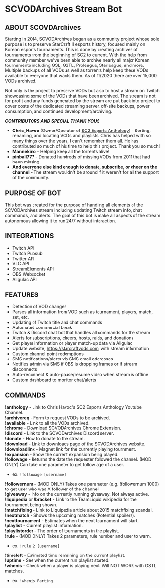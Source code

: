 # SCVODArchives Stream Bot

## ABOUT SCOVDArchives
Starting in 2014, SCVODArchives began as a community project whose sole purpose is to preserve StarCraft II esports history, focused mainly on Korean esports tournaments. This is done by creating archives of tournaments from the beginning of SC2 to current. With the help from community member we've been able to archive nearly all major Korean tournaments including GSL, GSTL, Proleague, Starleague, and more. Multiple backups of all VODs as well as torrents help keep these VODs available to everyone that wants them. As of 11/2020 there are over 15,000 VODs archived.

Not only is the project to preserve VODs but also to host a stream on Twitch showcasing some of the VODs that have been archived. The stream is not for profit and any funds generated by the stream are put back into project to cover costs of the dedicated streaming server, off-site backups, power consumption, and continued development/archiving.

_**CONTRIBUTORS AND SPECIAL THANK YOUS**_
* **Chris_Havoc** (Owner/Operator of [SC2 Esports Anthology](https://www.youtube.com/c/SC2EsportsAnthology)) - Sorting, renaming, and locating VODs and playlists. Chris has helped with so many things over the years, I can't remember them all. He has contributed so much of his time to help this project. Thank you so much!
* **Mannekino** - Helping keep all the torrents alive!
* **pinball777** - Donated hundreds of missing VODs from 2011 that had been missing.
* **And everyone else kind enough to donate, subscribe, or cheer on the channel** - The stream wouldn't be around if it weren't for all the support of the community. 

## PURPOSE OF BOT
This bot was created for the purpose of handling all elements of the SCVODArchives stream including updating Twitch stream info, chat commands, and alerts. The goal of this bot is make all aspects of the stream autonomous allowing it to run 24/7 without interaction.

## INTEGRATIONS
* Twitch API
* Twitch Pubsub
* Twitter API
* VLC API
* StreamElements API
* OBS Websocket
* Aligulac API

## FEATURES
* Detection of VOD changes
* Parses all information from VOD such as tournament, players, match, set, etc.
* Updating of Twitch title and chat commands
* Automated commercial break
* Twitch & Discord chat bot that handles all commands for the stream
* Alerts for subscriptions, cheers, hosts, raids, and donations
* Get player information or player match-up data via Aligulac
* Update website, https://starcraftvods.com, with stream information
* Custom channel point redemptions
* SMS notifications/alerts via SMS email addresses
* Notifies admin via SMS if OBS is dropping frames or if stream disconnects
* Auto-reconnect & auto-pause/resume video when stream is offline
* Custom dashboard to monitor chat/alerts

## COMMANDS
**!anthology** - Link to Chris Havoc's SC2 Esports Anthology Youtube Channel.  
**!archivereq** - Form to request VODs to be archived.  
**!available** - Link to all the VODs archived.  
**!chrome** - Download SCVODArchives Chrome Extension.  
**!discord** - Link to the SCVODArchives Discord server.  
**!donate** - How to donate to the stream.  
**!download** - Link to downloads page of the SCVODArchives website.  
**!downloadlink** - Magnet link for the currently playing tournment.  
**!expansion** - Show the current expansion being played.  
**!followage** - Returns the date the requester followed the channel. (MOD ONLY) Can take one parameter to get follow age of a user.
* ex. `!followage [username]`  

**!followernum** - (MOD ONLY) Takes one parameter (e.g. !followernum 1000) to get user who was X follower of the channel.  
**!giveaway** - Info on the currently running giveaway. Not always active.  
**!liquipedia** or **!bracket** - Link to the TeamLiquid wikipedia for the tournament being shown.  
**!matchfixing** - Link to Liquipedia article about 2015 matchfixing scandal.  
**!nextmatch** - Shows the upcoming matches (Potential spoilers).  
**!nexttournament** - Estimates when the next tournament will start.  
**!playlist** - Current playlist information.  
**!playlistorder** - The order of tournaments in the playlist.  
**!rule** - (MOD ONLY) Takes 2 parameters, rule number and user to warn.
* ex. `!rule 2 [username]`  
 
**!timeleft** - Estimated time remaining on the current playlist.  
**!uptime** - See when the current run playlist started.  
**!whenis** - Check when a player is playing next. Will NOT WORK with GSTL matches.  
* ex. `!whenis Parting`
